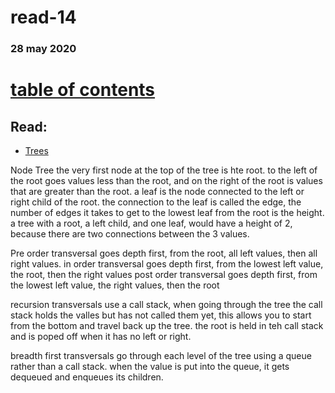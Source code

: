 # read-14
### 28 may 2020
# [table of contents](https://h-griffin.github.io/reading-notes-401/)

## Read: 
- [Trees](https://codefellows.github.io/common_curriculum/data_structures_and_algorithms/Code_401/class-15/resources/Trees.html)

Node Tree
the very first node at the top of the tree is hte root. to the left of the root goes values less than the root, and on the right of the root is values that are greater than the root. a leaf is the node connected to the left or right child of the root. the connection to the leaf is called the edge, the number of edges it takes to get to the lowest leaf from the root is the height. a tree with a root, a left child, and one leaf, would have a height of 2, because there are two connections between the 3 values. 

Pre order transversal goes depth first, from the root, all left values, then all right values.
in order transversal goes depth first, from the lowest left value, the root, then the right values
post order transversal goes depth first, from the lowest left value, the right values, then the root

recursion transversals use a call stack, when going through the tree the call stack holds the valles but has not called them yet, this allows you to start from the bottom and travel back up the tree. the root is held in teh call stack and is poped off when it has no left or right. 

breadth first transversals go through each level of the tree using a queue rather than a call stack.
when the value is put into the queue, it gets dequeued and enqueues its children. 